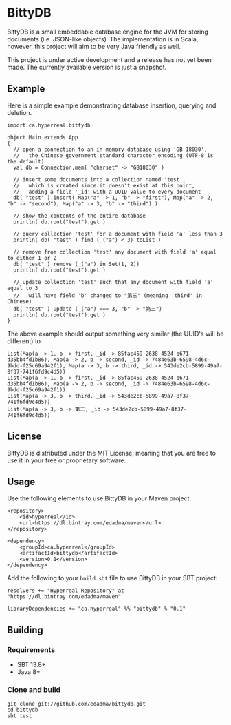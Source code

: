 BittyDB
=======

BittyDB is a small embeddable database engine for the JVM for storing documents (i.e. JSON-like objects).  The implementation is in Scala, however, this project will aim to be very Java friendly as well.

This project is under active development and a release has not yet been made.  The currently available version is just a snapshot.


Example
-------

Here is a simple example demonstrating database insertion, querying and deletion.

	import ca.hyperreal.bittydb

	object Main extends App
	{
	  // open a connection to an in-memory database using 'GB 18030',
	  //   the Chinese government standard character encoding (UTF-8 is the default)
	  val db = Connection.mem( "charset" -> "GB18030" )
	
	  // insert some documents into a collection named 'test',
	  //   which is created since it doesn't exist at this point,
	  //   adding a field '_id' with a UUID value to every document
	  db( "test" ).insert( Map("a" -> 1, "b" -> "first"), Map("a" -> 2, "b" -> "second"), Map("a" -> 3, "b" -> "third") )
	  
	  // show the contents of the entire database
	  println( db.root("test").get )
	
	  // query collection 'test' for a document with field 'a' less than 3
	  println( db( "test" ) find (_("a") < 3) toList )
	
	  // remove from collection 'test' any document with field 'a' equal to either 1 or 2
	  db( "test" ) remove (_("a") in Set(1, 2))
	  println( db.root("test").get )
	  
	  // update collection 'test' such that any document with field 'a' equal to 3
	  //   will have field 'b' changed to "第三" (meaning 'third' in Chinese)
	  db( "test" ) update (_("a") === 3, "b" -> "第三")
	  println( db.root("test").get )
	}

The above example should output something very similar (the UUID's will be different) to

	List(Map(a -> 1, b -> first, _id -> 85fac459-2638-4524-b671-d35bb4fd1b86), Map(a -> 2, b -> second, _id -> 7484e63b-6598-4d6c-9bdd-f25c69a942f1), Map(a -> 3, b -> third, _id -> 543de2cb-5899-49a7-8f37-741f6fd9c4d5))
	List(Map(a -> 1, b -> first, _id -> 85fac459-2638-4524-b671-d35bb4fd1b86), Map(a -> 2, b -> second, _id -> 7484e63b-6598-4d6c-9bdd-f25c69a942f1))
	List(Map(a -> 3, b -> third, _id -> 543de2cb-5899-49a7-8f37-741f6fd9c4d5))
	List(Map(a -> 3, b -> 第三, _id -> 543de2cb-5899-49a7-8f37-741f6fd9c4d5))
	
	
## License

BittyDB is distributed under the MIT License, meaning that you are free to use it in your free or proprietary software.


## Usage

Use the following elements to use BittyDB in your Maven project:

	<repository>
		<id>hyperreal</id>
		<url>https://dl.bintray.com/edadma/maven</url>
	</repository>

	<dependency>
		<groupId>ca.hyperreal</groupId>
		<artifactId>bittydb</artifactId>
		<version>0.1</version>
	</dependency>

Add the following to your `build.sbt` file to use BittyDB in your SBT project:

	resolvers += "Hyperreal Repository" at "https://dl.bintray.com/edadma/maven"

	libraryDependencies += "ca.hyperreal" %% "bittydb" % "0.1"

	
## Building

### Requirements

- SBT 13.8+
- Java 8+

### Clone and build

	git clone git://github.com/edadma/bittydb.git
	cd bittydb
	sbt test
